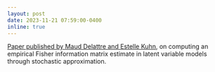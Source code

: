 ```yaml
---
layout: post
date: 2023-11-21 07:59:00-0400
inline: true
---
```


[Paper published by Maud Delattre and Estelle Kuhn](https://computo.sfds.asso.fr/published-202311-delattre-fim/), on computing an empirical Fisher information matrix estimate in latent variable models through stochastic approximation.
